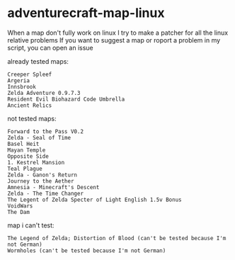 # adventurecraft-map-linux
When a map don't fully work on linux I try to make a patcher for all the linux relative problems
If you want to suggest a map or roport a problem in my script, you can open an issue

already tested maps:
```
Creeper Spleef
Argeria
Innsbrook
Zelda Adventure 0.9.7.3
Resident Evil Biohazard Code Umbrella
Ancient Relics
```

not tested maps:
```
Forward to the Pass V0.2
Zelda - Seal of Time
Basel Heit
Mayan Temple
Opposite Side
1. Kestrel Mansion
Teal Plague
Zelda - Ganon's Return
Journey to the Aether
Amnesia - Minecraft's Descent
Zelda - The Time Changer
The Legent of Zelda Specter of Light English 1.5v Bonus
VoidWars
The Dam
```

map i can't test:
```
The Legend of Zelda; Distortion of Blood (can't be tested because I'm not German)
Wormholes (can't be tested because I'm not German)
```
